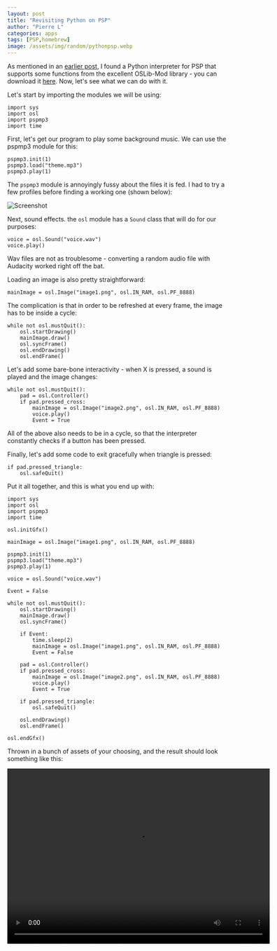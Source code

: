 ```yaml
---
layout: post
title: "Revisiting Python on PSP"
author: "Pierre L"
categories: apps
tags: [PSP,homebrew]
image: /assets/img/random/pythonpsp.webp
---
```


As mentioned in an [earlier post](https://psp-archive.github.io/apps/python-PSP.html), I found a Python interpreter for PSP that supports some functions from the excellent OSLib-Mod library - you can download it [here](https://archive.org/details/stackless-oslib-mod-by-sakya-2009-08-07). Now, let's see what we can do with it.

Let's start by importing the modules we will be using:

```
import sys
import osl
import pspmp3
import time
```

First, let's get our program to play some background music. We can use the pspmp3 module for this:

```
pspmp3.init(1)
pspmp3.load("theme.mp3")
pspmp3.play(1)
```

The `pspmp3` module is annoyingly fussy about the files it is fed. I had to try a few profiles before finding a working one (shown below):

![Screenshot](https://github.com/PSP-Archive/PSP-Archive.github.io/raw/gh-pages/assets/img/random/profile-pspython.webp)

Next, sound effects. the `osl` module has a `Sound` class that will do for our purposes:

```
voice = osl.Sound("voice.wav")
voice.play()
```

Wav files are not as troublesome - converting a random audio file with Audacity worked right off the bat.

Loading an image is also pretty straightforward:

`mainImage = osl.Image("image1.png", osl.IN_RAM, osl.PF_8888)`

The complication is that in order to be refreshed at every frame, the image has to be inside a cycle:

```
while not osl.mustQuit():
    osl.startDrawing()
    mainImage.draw()
    osl.syncFrame()
    osl.endDrawing()
    osl.endFrame()   
```

Let's add some bare-bone interactivity - when X is pressed, a sound is played and the image changes:

```
while not osl.mustQuit():
    pad = osl.Controller()
    if pad.pressed_cross:
        mainImage = osl.Image("image2.png", osl.IN_RAM, osl.PF_8888)
        voice.play()
        Event = True
```

All of the above also needs to be in a cycle, so that the interpreter constantly checks if a button has been pressed. 

Finally, let's add some code to exit gracefully when triangle is pressed:

```
if pad.pressed_triangle:
	osl.safeQuit()
```

Put it all together, and this is what you end up with:

```
import sys
import osl
import pspmp3
import time

osl.initGfx()

mainImage = osl.Image("image1.png", osl.IN_RAM, osl.PF_8888)

pspmp3.init(1)
pspmp3.load("theme.mp3")
pspmp3.play(1)

voice = osl.Sound("voice.wav")

Event = False

while not osl.mustQuit():
    osl.startDrawing()
    mainImage.draw()
    osl.syncFrame()

    if Event:
        time.sleep(2)
        mainImage = osl.Image("image1.png", osl.IN_RAM, osl.PF_8888)
        Event = False

    pad = osl.Controller()
    if pad.pressed_cross:
        mainImage = osl.Image("image2.png", osl.IN_RAM, osl.PF_8888)
        voice.play()
        Event = True
        
    if pad.pressed_triangle:
        osl.safeQuit()

    osl.endDrawing()
    osl.endFrame()    

osl.endGfx()
```

Thrown in a bunch of assets of your choosing, and the result should look something like this:

<video class="center" width="600" height="400" controls>
	<source type="video/mp4" src="https://github.com/PSP-Archive/PSP-Archive.github.io/raw/gh-pages/assets/video/pythonpsp.mp4">
</video>
